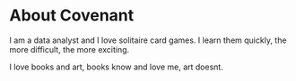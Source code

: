 # About Covenant

I am a data analyst and I love solitaire card games. I learn them quickly, the more difficult, the more exciting. 

I love books and art, books know and love me, art doesnt.
